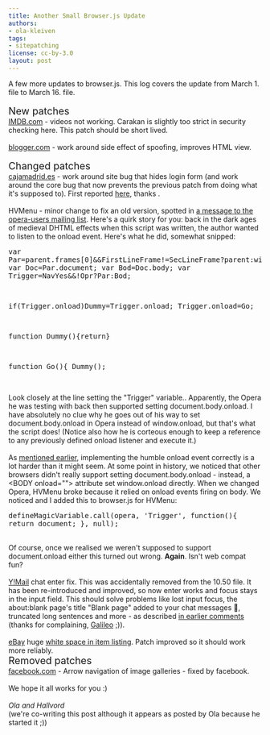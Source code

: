 ```yaml
---
title: Another Small Browser.js Update
authors:
- ola-kleiven
tags:
- sitepatching
license: cc-by-3.0
layout: post
---
```

A few more updates to browser.js. This log covers the update from March 1. file to March 16. file.<br/><br/><span style="font-size: 140%">New patches</span><br/><a href="http://www.imdb.com" target="_blank">IMDB.com</a> - videos not working. Carakan is slightly too strict in security checking here. This patch should be short lived.<br/><br/><a href="http://blogger.com/" target="_blank">blogger.com</a> - work around side effect of spoofing, improves HTML view.<br/><br/><span style="font-size: 140%">Changed patches</span><br/><a href="http://cajamadrid.es/" target="_blank">cajamadrid.es</a> - work around site bug that hides login form (and work around the core bug that now prevents the previous patch from doing what it&#39;s supposed to). First reported <a href="http://my.opera.com/community/forums/topic.dml?id=249032" target="_blank">here</a>, thanks .<br/><br/>HVMenu - minor change to fix an old version, spotted in <a href="http://list.opera.com/pipermail/opera-users/2010-March/029264.html" target="_blank">a message to the opera-users mailing list</a>. Here&#39;s a quirk story for you: back in the dark ages of medieval DHTML effects when this script was written, the author wanted to listen to the onload event. Here&#39;s what he did, somewhat snipped:<br/><pre>var Par=parent.frames[0]&amp;&amp;FirstLineFrame!=SecLineFrame?parent:window;
var Doc=Par.document;
var Bod=Doc.body;
var Trigger=NavYes&amp;&amp;!Opr?Par:Bod;

if(Trigger.onload)Dummy=Trigger.onload;
Trigger.onload=Go;

function Dummy(){return}

function Go(){
	Dummy();</pre><br/>Look closely at the line setting the &quot;Trigger&quot; variable.. Apparently, the Opera he was testing with back then supported setting document.body.onload. I have absolutely no clue why he goes out of his way to set document.body.onload in Opera instead of window.onload, but that&#39;s what the script does! (Notice also how he is corteous enough to keep a reference to any previously defined onload listener and execute it.)<br/><br/>As <a href="http://my.opera.com/hallvors/blog/2009/05/20/the-day-supporting-document-onload-became-a-bug" target="_blank">mentioned earlier</a>, implementing the humble onload event correctly is a lot harder than it might seem. At some point in history, we noticed that other browsers didn&#39;t really support setting document.body.onload - instead, a &lt;BODY onload=&quot;&quot;&gt; attribute set window.onload directly. When we changed Opera, HVMenu broke because it relied on onload events firing on body. We noticed and I added this to browser.js for HVMenu:<br/><pre>defineMagicVariable.call(opera, &#39;Trigger&#39;, function(){ return document; }, null);</pre><br/>Of course, once we realised we weren&#39;t supposed to support document.onload either this turned out wrong. <strong>Again</strong>. Isn&#39;t web compat fun?<br/><br/><a href="http://mail.yahoo.com/" target="_blank">Y!Mail</a> chat enter fix. This was accidentally removed from the 10.50 file. It has been re-introduced and improved, so now enter works and focus stays in the input field. This should solve problems like lost input focus, the about:blank page&#39;s title &quot;Blank page&quot; added to your chat messages :eyes:, truncated long sentences and more - as described <a href="http://my.opera.com/sitepatching/blog/2010/02/01/browser-js-for-10-5-the-giant-cleanup-2#comment17692231" target="_blank">in earlier comments</a> (thanks for complaining, <a href="http://my.opera.com/Galileo/" target="_blank">Galileo</a> ;)).<br/><br/><a href="http://www.ebay.com" target="_blank">eBay</a> huge <a href="http://my.opera.com/community/forums/topic.dml?id=316241" target="_blank">white space in item listing</a>. Patch improved so it should work more reliably. <br/><span style="font-size: 140%">Removed patches</span><br/><a href="http://facebook.com/" target="_blank">facebook.com</a> - Arrow navigation of image galleries - fixed by facebook.<br/><br/>We hope it all works for you :)<br/><br/><i>Ola and Hallvord</i><br/>(we&#39;re co-writing this post although it appears as posted by Ola because he started it ;))
